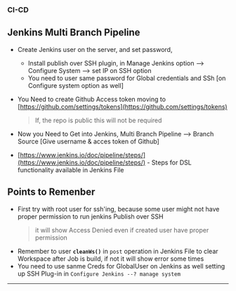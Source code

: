 ### CI-CD
## Jenkins Multi Branch Pipeline

- Create Jenkins user on the server, and set password, 
   - Install publish over SSH plugin, in Manage Jenkins option --> Configure System --> set IP on SSH option 
   - You need to user same password for Global credentials and SSh [on Configure system option as well]
- You Need to create Github Access token moving to [https://github.com/settings/tokens](https://github.com/settings/tokens)
  > If, the repo is public this will not be required
- Now you Need to Get into Jenkins, Multi Branch Pipeline --> Branch Source [Give username & acces token of Github]

- [https://www.jenkins.io/doc/pipeline/steps/](https://www.jenkins.io/doc/pipeline/steps/) - Steps for DSL functionality available in Jenkins File

## Points to Remenber

- First try with root user for ssh'ing, because some user might not have proper permission to run jenkins Publish over SSH
  > it will show Access Denied even if created user have proper permission
- Remember to user **`cleanWs()`** in `post` operation in Jenkins File to clear Workspace after Job is build, if not it will show error some times
- You need to use sanme Creds for GlobalUser on Jenkins as well setting up SSH Plug-in in `Configure Jenkins --? manage system`

***
